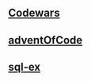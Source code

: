 ##  [Codewars](codewars/README.md)

##  [adventOfCode](adventOfCode/README.md)

##  [sql-ex](sql-ex/README.md)

